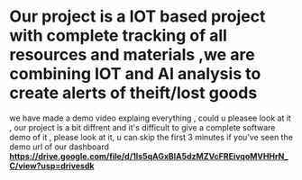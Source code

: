 # **Our project is a IOT based project with complete tracking of all resources and materials ,we are combining IOT and AI analysis to create alerts of theift/lost goods**

   we have made a demo video explaing everything , could u pleasee look at it , our project is a bit diffrent and it's difficult to give a complete software demo of it , please look at it, u can skip the first 3 minutes if you've seen the demo url of our dashboard 
 **https://drive.google.com/file/d/1ls5qAGxBlA5dzMZVcFREivqoMVHHrN_C/view?usp=drivesdk**
